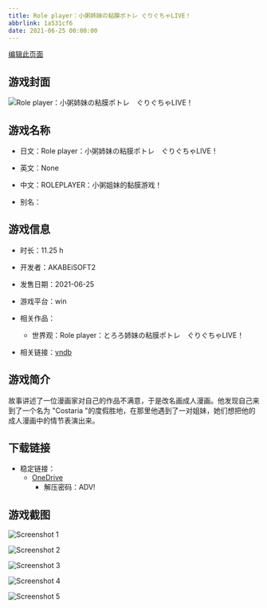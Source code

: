 ```yaml
---
title: Role player：小粥姉妹の粘膜ポトレ ぐりぐちゃLIVE！
abbrlink: 1a531cf6
date: 2021-06-25 00:00:00
---
```

[编辑此页面](https://github.com/ACG-3/ADV3-source/blob/main/source/_posts/games/Role%20player%EF%BC%9A%E5%B0%8F%E7%B2%A5%E5%A7%89%E5%A6%B9%E3%81%AE%E7%B2%98%E8%86%9C%E3%83%9D%E3%83%88%E3%83%AC%E2%80%83%E3%81%90%E3%82%8A%E3%81%90%E3%81%A1%E3%82%83LIVE%EF%BC%81.md)

## 游戏封面

![Role player：小粥姉妹の粘膜ポトレ ぐりぐちゃLIVE！](https://pan.timero.xyz/d/onedrive/img_lib_001/Role%20player%EF%BC%9A%E5%B0%8F%E7%B2%A5%E5%A7%89%E5%A6%B9%E3%81%AE%E7%B2%98%E8%86%9C%E3%83%9D%E3%83%88%E3%83%AC%E2%80%83%E3%81%90%E3%82%8A%E3%81%90%E3%81%A1%E3%82%83LIVE%EF%BC%81_cover.avif)


## 游戏名称

- 日文：Role player：小粥姉妹の粘膜ポトレ ぐりぐちゃLIVE！
- 英文：None
- 中文：ROLEPLAYER：小粥姐妹的黏膜游戏！

- 别名：


## 游戏信息

- 时长：11.25 h
- 开发者：AKABEiSOFT2
- 发售日期：2021-06-25
- 游戏平台：win
- 相关作品：
   - 世界观：Role player：とろろ姉妹の粘膜ポトレ　ぐりぐちゃLIVE！

- 相关链接：[vndb](https://vndb.org/v30771)


## 游戏简介

故事讲述了一位漫画家对自己的作品不满意，于是改名画成人漫画。他发现自己来到了一个名为 "Costaria "的度假胜地，在那里他遇到了一对姐妹，她们想把他的成人漫画中的情节表演出来。


## 下载链接

- 稳定链接：
    - [OneDrive](https://pan.timero.xyz/onedrive/adv_lib_001/Role%20player%EF%BC%9A%E5%B0%8F%E7%B2%A5%E5%A7%89%E5%A6%B9%E3%81%AE%E7%B2%98%E8%86%9C%E3%83%9D%E3%83%88%E3%83%AC%E2%80%83%E3%81%90%E3%82%8A%E3%81%90%E3%81%A1%E3%82%83LIVE%EF%BC%81)
        - 解压密码：ADV!



## 游戏截图


![Screenshot 1](https://pan.timero.xyz/d/onedrive/img_lib_001/Role%20player%EF%BC%9A%E5%B0%8F%E7%B2%A5%E5%A7%89%E5%A6%B9%E3%81%AE%E7%B2%98%E8%86%9C%E3%83%9D%E3%83%88%E3%83%AC%E2%80%83%E3%81%90%E3%82%8A%E3%81%90%E3%81%A1%E3%82%83LIVE%EF%BC%81_Screenshot_1.avif)

![Screenshot 2](https://pan.timero.xyz/d/onedrive/img_lib_001/Role%20player%EF%BC%9A%E5%B0%8F%E7%B2%A5%E5%A7%89%E5%A6%B9%E3%81%AE%E7%B2%98%E8%86%9C%E3%83%9D%E3%83%88%E3%83%AC%E2%80%83%E3%81%90%E3%82%8A%E3%81%90%E3%81%A1%E3%82%83LIVE%EF%BC%81_Screenshot_2.avif)

![Screenshot 3](https://pan.timero.xyz/d/onedrive/img_lib_001/Role%20player%EF%BC%9A%E5%B0%8F%E7%B2%A5%E5%A7%89%E5%A6%B9%E3%81%AE%E7%B2%98%E8%86%9C%E3%83%9D%E3%83%88%E3%83%AC%E2%80%83%E3%81%90%E3%82%8A%E3%81%90%E3%81%A1%E3%82%83LIVE%EF%BC%81_Screenshot_3.avif)

![Screenshot 4](https://pan.timero.xyz/d/onedrive/img_lib_001/Role%20player%EF%BC%9A%E5%B0%8F%E7%B2%A5%E5%A7%89%E5%A6%B9%E3%81%AE%E7%B2%98%E8%86%9C%E3%83%9D%E3%83%88%E3%83%AC%E2%80%83%E3%81%90%E3%82%8A%E3%81%90%E3%81%A1%E3%82%83LIVE%EF%BC%81_Screenshot_4.avif)

![Screenshot 5](https://pan.timero.xyz/d/onedrive/img_lib_001/Role%20player%EF%BC%9A%E5%B0%8F%E7%B2%A5%E5%A7%89%E5%A6%B9%E3%81%AE%E7%B2%98%E8%86%9C%E3%83%9D%E3%83%88%E3%83%AC%E2%80%83%E3%81%90%E3%82%8A%E3%81%90%E3%81%A1%E3%82%83LIVE%EF%BC%81_Screenshot_5.avif)

